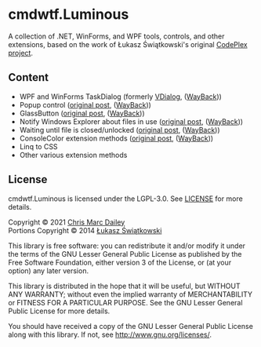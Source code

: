 # cmdwtf.Luminous
A collection of .NET, WinForms, and WPF tools, controls, and other extensions, based on the work of Łukasz Świątkowski's original [CodePlex project](https://luminous.codeplex.com/).

## Content
 - WPF and WinForms TaskDialog (formerly [VDialog](http://lukesw.net/articles/VDialog.aspx), ([WayBack](https://web.archive.org/web/20201030155900/https://lukesw.net/articles/VDialog.aspx)))
 - Popup control ([original post](http://lukesw.net/articles/SimplePopup.aspx), ([WayBack](https://web.archive.org/web/20201030153959/https://lukesw.net/articles/SimplePopup.aspx)))
 - GlassButton ([original post](https://lukesw.net/articles/GlassButton.aspx), ([WayBack](https://web.archive.org/web/20201030163109/https://lukesw.net/articles/GlassButton.aspx)))
 - Notify Windows Explorer about files in use ([original post](https://lukesw.net/articles/FileIsInUse.aspx), ([WayBack](https://web.archive.org/web/20201030163231/https://lukesw.net/articles/FileIsInUse.aspx)))
 - Waiting until file is closed/unlocked ([original post](http://blog.lukesw.net/2009/07/wait-until-file-is-closed.html), ([WayBack](https://web.archive.org/web/20171012161232/http://blog.lukesw.net/2009/07/wait-until-file-is-closed.html)))
 - ConsoleColor extension methods ([original post](http://blog.lukesw.net/2009/08/consolecolor-extension-methods.html), ([WayBack](https://web.archive.org/web/20171026163704/http://blog.lukesw.net/2009/08/consolecolor-extension-methods.html)))
 - Linq to CSS
 - Other various extension methods
 
## License
cmdwtf.Luminous is licensed under the LGPL-3.0. See [LICENSE](./LICENSE) for more details.

Copyright © 2021 [Chris Marc Dailey](https://cmd.wtf)  
Portions Copyright © 2014 [Łukasz Świątkowski](http://www.lukesw.net/)

This library is free software: you can redistribute it and/or modify
it under the terms of the GNU Lesser General Public License as published by
the Free Software Foundation, either version 3 of the License, or
(at your option) any later version.

This library is distributed in the hope that it will be useful,
but WITHOUT ANY WARRANTY; without even the implied warranty of
MERCHANTABILITY or FITNESS FOR A PARTICULAR PURPOSE.  See the
GNU Lesser General Public License for more details.

You should have received a copy of the GNU Lesser General Public License
along with this library.  If not, see <http://www.gnu.org/licenses/>.
